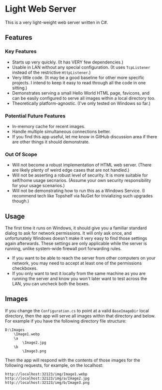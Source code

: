 # Light Web Server

This is a very light-weight web server written in C#.

## Features
### Key Features
* Starts up very quickly. (It has VERY few dependencies.)
* Usable in LAN without any special configuration. (It uses `TcpListener` instead of the restrictive `HttpListener`.)
* Very little code. (It may be a good baseline for other more specific projects. I intend to keep it easy to read through all the code in one sitting.)
* Demonstrates serving a small Hello World HTML page, favicons, and can be easily configured to serve all images within a local directory too.
* Theoretically platform-agnostic. (I've only tested on Windows so far.)

### Potential Future Features
* In-memory cache for recent images.
* Handle multiple simultaneous connections better.
* If you find this app useful, let me know in GitHub discussion area if there are other things it should demonstrate.

### Out Of Scope
* Will not become a robust implementation of HTML web server. (There are likely plenty of weird edge cases that are not handled.)
* Will not be asserting a robust level of security. It is more suitable for self/home usage secnarios. (Assume your own security responsibility for your usage scenarios.)
* Will not be demonstrating how to run this as a Windows Service. (I recommend tech like Topshelf via NuGet for trivializing such upgrades though.)

## Usage
The first time it runs on Windows, it should give you a familiar standard dialog to ask for network permissions.
It will only ask once, and unfortunately Windows doesn't make it very easy to find those settings again afterwards.
These settings are only applicable while the server is running, unlike system-wide firewall port forwarding rules.
* If you want to be able to reach the server from other computers on your network, you may need to accept at least one of the permissions checkboxes.
* If you only want to test it locally from the same machine as you are running the server and know you won't later want to test across the LAN, you can uncheck both the boxes.

## Images
If you change the `Configuration.cs` to point at a valid `BaseImageDir` local directory, then the app will serve all images within that directory and below.
For example if you have the following directory file structure:
```
D:\Images
    \Image1.webp
	\a
	    \Image2.jpg
	\b
	    \Image3.png
```
Then the app will respond with the contents of those images for the following requests, for example, on the localhost:
```
http://localhost:32123/img/Image1.webp
http://localhost:32123/img/a/Image2.jpg
http://localhost:32123/img/b/Image3.png
```
